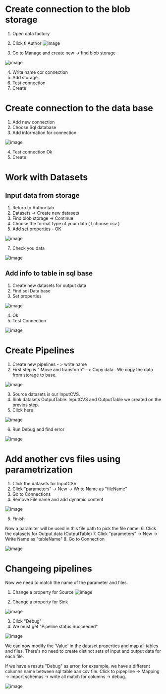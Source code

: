 # Create connection to the blob storage

1. Open data factory

2. Click ti Author  ![image](https://github.com/olga12401/Azure_Data_Factories/assets/86374953/a52767da-4224-4e59-97b7-ecce3e1785d6)

3. Go to Manage and create new -> find blob storage
   
![image](https://github.com/olga12401/Azure_Data_Factories/assets/86374953/bf1d4d11-6102-4887-9a0c-af56c9e9af87)

4. Write name cor connection
5. Add storage
6. Test connection
7. Create

#  Create connection to the data base

1. Add new connection
2. Choose Sql database
3. Add information for connection

![image](https://github.com/olga12401/Azure_Data_Factories/assets/86374953/e719d4d3-b2f5-4834-abd8-84ed763cfae1)

4. Test connection Ok
5. Create

# Work with Datasets

## Input data from storage

1. Return to Author tab
2. Datasets -> Create new datasets
3. Find blob storage -> Continue
4. Choose the format type of your data ( I choose csv )
5.  Add set properties - OK 

![image](https://github.com/olga12401/Azure_Data_Factories/assets/86374953/8bf3617d-f3cf-484a-97d3-1915f2ec5693) 

7. Check you data

![image](https://github.com/olga12401/Azure_Data_Factories/assets/86374953/3d0c2e6f-6b32-481a-86c4-2ef62cd602d8)

## Add info to table in sql base 

1. Create new datasets for output data
2. Find sql Data base
3. Set properties

![image](https://github.com/olga12401/Azure_Data_Factories/assets/86374953/e3614a05-f66c-4965-a8c4-e2379ba5ba0a) 

4. Ok
5. Test Connection

![image](https://github.com/olga12401/Azure_Data_Factories/assets/86374953/bd3bb334-b125-4572-8646-6ec0306c0d2b) 

# Create Pipelines

1. Create new pipelines - > write name
2. First step is " Move and transform" - > Copy data . We copy the data from storage to base.

![image](https://github.com/olga12401/Azure_Data_Factories/assets/86374953/d6b37bfc-de71-49e3-b253-27ae583a44be) 

3. Source datasets is our InputCVS.
4. Sink datasets OutputTable.
  InputCVS and  OutputTable we created on the previos step.
5. Click here

![image](https://github.com/olga12401/Azure_Data_Factories/assets/86374953/d7e496de-934e-4edc-9821-24120095884b)

6. Run Debug and find error

![image](https://github.com/olga12401/Azure_Data_Factories/assets/86374953/5942c2fc-0f1c-4fcf-aa92-4ec5b7248fb1) 

# Add another cvs files using parametrization 

1. Click the datasets for InputCSV
2. Click "parameters" -> New -> Write Name as "fileName"
3. Go to Connections
4. Remove File name and add dynamic content

![image](https://github.com/olga12401/Azure_Data_Factories/assets/86374953/d6957a45-5292-4b08-9297-5c92146c091b)

5. Finish

Now a paramiter will be used in this file path to pick the file name.
6. Click the datasets for Output data (OutputTable)
7. Click "parameters" -> New -> Write Name as "tableName"
8. Go to Connection

![image](https://github.com/olga12401/Azure_Data_Factories/assets/86374953/445202d1-76af-4a78-b7c2-546a1cfa70d9)

# Changeing pipelines 

Now we need to match the name of the parameter and files.

1. Change a property for Source
 ![image](https://github.com/olga12401/Azure_Data_Factories/assets/86374953/126cdcd2-3cff-4902-9774-e64c1cee37b1)

2. Change a property for Sink

 ![image](https://github.com/olga12401/Azure_Data_Factories/assets/86374953/8246d162-08e1-4f32-bd6b-5ac62d834027) 

3. Click "Debug"
4. We must get "Pipeline status Succeeded"

![image](https://github.com/olga12401/Azure_Data_Factories/assets/86374953/3132c2e9-3c1d-4f74-94db-b7ce3a0b63d8)

We can now modify the 'Value' in the dataset properties and map all tables and files. There's no need to create distinct sets of input and output data for each file.

If we have a resuts "Debug" as error,  for exsample, we have a different columns name between sql table aan csv file.
Click to pipepline -> Mapping -> import schemas -> write all match for columns -> debug.

![image](https://github.com/olga12401/Azure_Data_Factories/assets/86374953/3f8717d4-ee33-4e75-9eb8-63a693f69059) 




